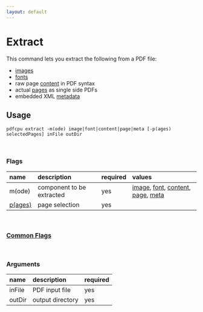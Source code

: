 ```yaml
---
layout: default
---
```


# Extract

This command lets you extract the following from a PDF file:

* [images](extract_images.md)
* [fonts](extract_fonts.md)
* raw page [content](extract_content.md) in PDF syntax
* actual [pages](extract_pages.md) as single side PDFs
* embedded XML [metadata](extract_metadata.md)

## Usage

```
pdfcpu extract -m(ode) image|font|content|page|meta [-p(ages) selectedPages] inFile outDir
````

<br>

### Flags

| name                             | description               | required   | values
|:---------------------------------|:--------------------------|:-----------|:-
| m(ode)                             | component to be extracted | yes | [image](extract_images.md), [font](extract_fonts.md), [content](extract_content.md), [page](extract_pages.md), [meta](extract_metadata.md)
| [p(ages)](../getting_started/page_selection) | page selection  | yes

<br>

### [Common Flags](../getting_started/common_flags)

<br>

### Arguments

| name   | description      | required
|:-------|:-----------------|:--------
| inFile | PDF input file   | yes
| outDir | output directory | yes
